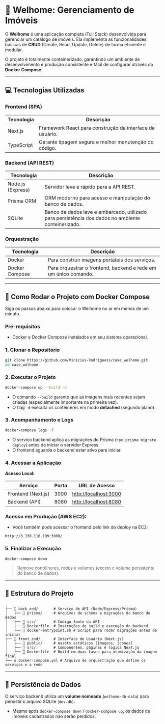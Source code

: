 # 🏡 Welhome: Gerenciamento de Imóveis

O **Welhome** é uma aplicação completa (Full Stack) desenvolvida para gerenciar um catálogo de imóveis. Ela implementa as funcionalidades básicas de **CRUD** (Create, Read, Update, Delete) de forma eficiente e modular.

O projeto é totalmente conteinerizado, garantindo um ambiente de desenvolvimento e produção consistente e fácil de configurar através do **Docker Compose**.

---

## 💻 Tecnologias Utilizadas

### Frontend (SPA)

| Tecnologia | Descrição                                                |
| ---------- | -------------------------------------------------------- |
| Next.js    | Framework React para construção da interface de usuário. |
| TypeScript | Garante tipagem segura e melhor manutenção do código.    |

### Backend (API REST)

| Tecnologia        | Descrição                                                                                          |
| ----------------- | -------------------------------------------------------------------------------------------------- |
| Node.js (Express) | Servidor leve e rápido para a API REST.                                                            |
| Prisma ORM        | ORM moderno para acesso e manipulação do banco de dados.                                           |
| SQLite            | Banco de dados leve e embarcado, utilizado para persistência dos dados no ambiente conteinerizado. |

### Orquestração

| Tecnologia     | Descrição                                                       |
| -------------- | --------------------------------------------------------------- |
| Docker         | Para construir imagens portáteis dos serviços.                  |
| Docker Compose | Para orquestrar o frontend, backend e rede em um único comando. |

---

## 🚀 Como Rodar o Projeto com Docker Compose

Siga os passos abaixo para colocar o Welhome no ar em menos de um minuto.

### Pré-requisitos

* Docker e Docker Compose instalados em seu sistema operacional.

### 1. Clonar o Repositório

```bash
git clone https://github.com/Vinicius-Rodriguess/case_welhome.git
cd case_welhome
```

### 2. Executar o Projeto

```bash
docker-compose up --build -d
```

* O comando `--build` garante que as imagens mais recentes sejam criadas (especialmente importante na primeira vez).
* O flag `-d` executa os contêineres em modo **detached** (segundo plano).

### 3. Acompanhamento e Logs

```bash
docker-compose logs -f
```

* O serviço backend aplica as migrações do Prisma (`npx prisma migrate deploy`) antes de iniciar o servidor Express.
* O frontend aguarda o backend estar ativo para iniciar.

### 4. Acessar a Aplicação

**Acesso Local:**

| Serviço            | Porta | URL de Acesso                                  |
| ------------------ | ----- | ---------------------------------------------- |
| Frontend (Next.js) | 3000  | [http://localhost:3000](http://localhost:3000) |
| Backend (API)      | 8080  | [http://localhost:8080](http://localhost:8080) |

### Acesso em Produção (AWS EC2):

* Você também pode acessar o frontend pelo link do deploy na EC2:

```text
http://3.130.110.199:3000/
```

### 5. Finalizar a Execução

```bash
docker-compose down
```

> Remove contêineres, redes e volumes (exceto o volume persistente do banco de dados).

---

## 📂 Estrutura do Projeto

```text
.
├── 📁 back_end/       # Serviço de API (Node/Express/Prisma)
│   ├── 📁 prisma/     # Arquivos de schema e migrações do banco de dados
│   ├── 📁 src/        # Código-fonte da API
│   ├── 🐳 Dockerfile  # Instruções de build e execução do backend
│   └── 📄 docker-entrypoint.sh # Script para rodar migrações antes de iniciar
├── 📁 front_end/      # Interface de Usuário (Next.js)
│   ├── 📁 public/     # Assets estáticos (imagens, ícones)
│   ├── 📁 src/        # Componentes, páginas e lógica Next.js
│   └── 🐳 Dockerfile  # Build em duas fases para otimização da imagem final
└── ⚙️ docker-compose.yml # Arquivo de orquestração que define os serviços e a rede
```

---

## 💾 Persistência de Dados

O serviço backend utiliza um **volume nomeado** (`welhome-db-data`) para persistir o arquivo SQLite (`dev.db`).

* Mesmo após `docker-compose down` / `docker-compose up`, os dados de imóveis cadastrados não serão perdidos.
